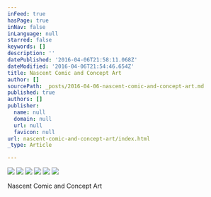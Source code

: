 ```yaml
---
inFeed: true
hasPage: true
inNav: false
inLanguage: null
starred: false
keywords: []
description: ''
datePublished: '2016-04-06T21:58:11.068Z'
dateModified: '2016-04-06T21:54:46.654Z'
title: Nascent Comic and Concept Art
author: []
sourcePath: _posts/2016-04-06-nascent-comic-and-concept-art.md
published: true
authors: []
publisher:
  name: null
  domain: null
  url: null
  favicon: null
url: nascent-comic-and-concept-art/index.html
_type: Article

---
```

![](https://the-grid-user-content.s3-us-west-2.amazonaws.com/766f5f16-0c55-415c-a0c6-f76335545db2.png)
![](https://the-grid-user-content.s3-us-west-2.amazonaws.com/81ce262e-9562-4aa1-abf9-c407477e241c.jpg)
![](https://the-grid-user-content.s3-us-west-2.amazonaws.com/a9267d9f-b499-4eb1-b34b-236ba3c8851f.jpg)
![](https://the-grid-user-content.s3-us-west-2.amazonaws.com/4e268a6e-2382-4d43-93dc-358d13a6a9bb.jpg)
![](https://the-grid-user-content.s3-us-west-2.amazonaws.com/40542bfa-a146-4224-bb76-fa6d35c76a08.jpg)
![](https://the-grid-user-content.s3-us-west-2.amazonaws.com/099d225e-2aaf-426f-87fe-518d47355047.jpg)

Nascent Comic and Concept Art
